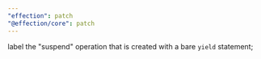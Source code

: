 ```yaml
---
"effection": patch
"@effection/core": patch
---
```

label the "suspend" operation that is created with a bare `yield` statement;
